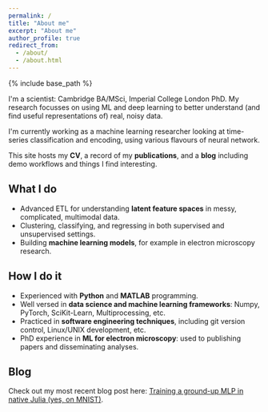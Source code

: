 ```yaml
---
permalink: /
title: "About me"
excerpt: "About me"
author_profile: true
redirect_from: 
  - /about/
  - /about.html
---
```


{% include base_path %}

I'm a scientist: Cambridge BA/MSci, Imperial College London PhD. My research focusses on using ML and deep learning to better understand (and find useful representations of) real, noisy data. 

I'm currently working as a machine learning researcher looking at time-series classification and encoding, using various flavours of neural network.

This site hosts my **CV**, a record of my **publications**, and a **blog** including demo workflows and things I find interesting.


What I do
------
- Advanced ETL for understanding **latent feature spaces** in messy, complicated, multimodal data.
- Clustering, classifying, and regressing in both supervised and unsupervised settings.
- Building **machine learning models**, for example in electron microscopy research.


How I do it
------
- Experienced with **Python** and **MATLAB** programming.
- Well versed in **data science and machine learning frameworks**: Numpy, PyTorch, SciKit-Learn, Multiprocessing, etc.
- Practiced in **software engineering techniques**, including git version control, Linux/UNIX development, etc.
- PhD experience in **ML for electron microscopy**: used to publishing papers and disseminating analyses.

Blog
------
Check out my most recent blog post here: 
[Training a ground-up MLP in native Julia (yes, on MNIST)](https://tmcauliffe.medium.com/training-a-ground-up-mlp-in-native-julia-yes-on-mnist-c2f84aaca2f5).


